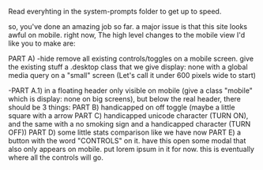 Read everyhting in the system-prompts folder to get up to speed.

so, you've done an amazing job so far. a major issue is that this site looks awful on mobile. right now, The high level changes to the mobile view I'd like you to make are:

PART A) -hide remove all existing controls/toggles on a mobile screen. give the existing stuff a .desktop class that we give display: none with a global media query on a "small" screen (Let's call it under 600 pixels wide to start)

-PART A.1) in a floating header only visible on mobile (give a class "mobile" which is display: none on big screens), but below the real header, there should be 3 things:
    PART B) handicapped on off toggle (maybe a little square with a arrow PART C) handicapped unicode character (TURN ON), and the same with a no smoking sign and a handicapped character (TURN OFF))
    PART D) some little stats comparison like we have now
    PART E) a button with the word "CONTROLS" on it. have this open some modal that also only appears on mobile. put lorem ipsum in it for now. this is eventually where all the controls will go.